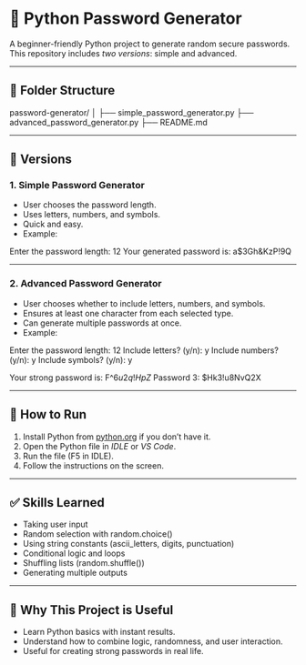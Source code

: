 # 🔐 Python Password Generator

A beginner-friendly Python project to generate random secure passwords.  
This repository includes *two versions*: simple and advanced.

---

## 📂 Folder Structure

password-generator/ │ ├── simple_password_generator.py ├── advanced_password_generator.py ├── README.md

---

## 📝 Versions

### 1. Simple Password Generator
- User chooses the password length.
- Uses letters, numbers, and symbols.
- Quick and easy.
- Example:

Enter the password length: 12 Your generated password is: a$3Gh&KzP!9Q

---

### 2. Advanced Password Generator
- User chooses whether to include letters, numbers, and symbols.
- Ensures at least one character from each selected type.
- Can generate multiple passwords at once.
- Example:

Enter the password length: 12 Include letters? (y/n): y Include numbers? (y/n): y Include symbols? (y/n): y

Your strong password is: F^6$u2q!HpZ% How many more passwords to generate? (0 for none): 3 Password 1: 7nN@RkL2#eD! Password 2: 4%zJhL1&PfW$ Password 3: $Hk3!u8NvQ2X

---

## 🚀 How to Run
1. Install Python from [python.org](https://www.python.org/downloads) if you don’t have it.  
2. Open the Python file in *IDLE* or *VS Code*.  
3. Run the file (F5 in IDLE).  
4. Follow the instructions on the screen.  

---

## ✅ Skills Learned
- Taking user input
- Random selection with random.choice()
- Using string constants (ascii_letters, digits, punctuation)
- Conditional logic and loops
- Shuffling lists (random.shuffle())
- Generating multiple outputs

---

## 🌟 Why This Project is Useful
- Learn Python basics with instant results.
- Understand how to combine logic, randomness, and user interaction.
- Useful for creating strong passwords in real life.